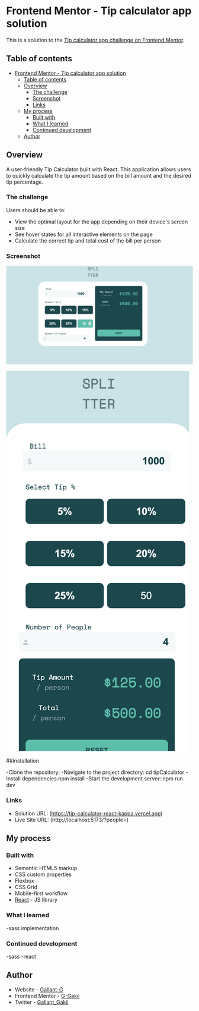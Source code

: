 # Frontend Mentor - Tip calculator app solution

This is a solution to the [Tip calculator app challenge on Frontend Mentor](https://www.frontendmentor.io/challenges/tip-calculator-app-ugJNGbJUX). 

## Table of contents

- [Frontend Mentor - Tip calculator app solution](#frontend-mentor---tip-calculator-app-solution)
  - [Table of contents](#table-of-contents)
  - [Overview](#overview)
    - [The challenge](#the-challenge)
    - [Screenshot](#screenshot)
    - [Links](#links)
  - [My process](#my-process)
    - [Built with](#built-with)
    - [What I learned](#what-i-learned)
    - [Continued development](#continued-development)
  - [Author](#author)
    




## Overview
A user-friendly Tip Calculator built with React. This application allows users to quickly calculate the tip amount based on the bill amount and the desired tip percentage.

### The challenge

Users should be able to:

- View the optimal layout for the app depending on their device's screen size
- See hover states for all interactive elements on the page
- Calculate the correct tip and total cost of the bill per person

### Screenshot

![desktop](https://github.com/G-Gakii/tip-calculator-react/blob/main/images/screenshoots/desktop.png)



![mobile](https://github.com/G-Gakii/tip-calculator-react/blob/main/images/screenshoots/mobile.png)


##installation

-Clone the repository:
-Navigate to the project directory: cd tipCalculator
-Install dependencies:npm install
-Start the development server::npm run dev



### Links

- Solution URL:  (https://tip-calculator-react-kappa.vercel.app)
- Live Site URL: (http://localhost:5173/?people=)

## My process

### Built with

- Semantic HTML5 markup
- CSS custom properties
- Flexbox
- CSS Grid
- Mobile-first workflow
- [React](https://reactjs.org/) - JS library




### What I learned

-sass implementation


### Continued development

-sass
-react



## Author

- Website - [Gallant-G](https://www.your-site.com)
- Frontend Mentor - [G-Gakii](https://www.frontendmentor.io/profile/yourusername)
- Twitter - [Gallant_Gakii](https://www.twitter.com/yourusername)



